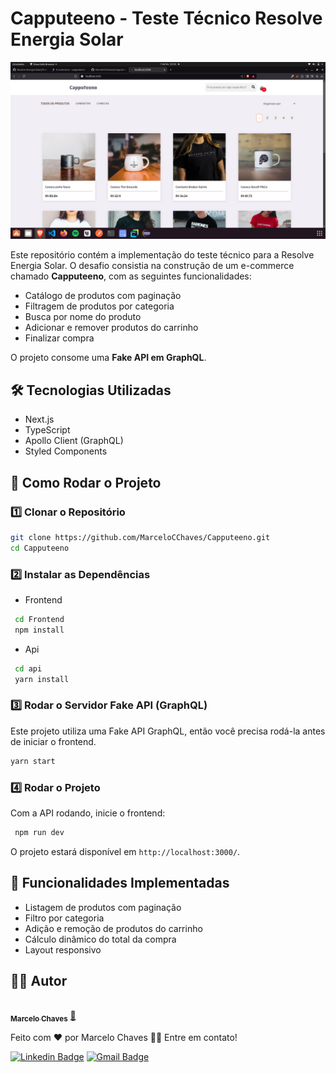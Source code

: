 # Capputeeno - Teste Técnico Resolve Energia Solar

<img src="./Frontend/public/Menu.png" alt="Banner" />

Este repositório contém a implementação do teste técnico para a Resolve Energia Solar. O desafio consistia na construção de um e-commerce chamado **Capputeeno**, com as seguintes funcionalidades:

- Catálogo de produtos com paginação
- Filtragem de produtos por categoria
- Busca por nome do produto
- Adicionar e remover produtos do carrinho
- Finalizar compra

O projeto consome uma **Fake API em GraphQL**.

## 🛠 Tecnologias Utilizadas
- Next.js
- TypeScript
- Apollo Client (GraphQL)
- Styled Components

## 🚀 Como Rodar o Projeto

### 1️⃣ Clonar o Repositório
```bash
git clone https://github.com/MarceloCChaves/Capputeeno.git
cd Capputeeno
```

### 2️⃣ Instalar as Dependências
- Frontend
```bash
 cd Frontend
 npm install
```
- Api
```bash
 cd api
 yarn install
```

### 3️⃣ Rodar o Servidor Fake API (GraphQL)
Este projeto utiliza uma Fake API GraphQL, então você precisa rodá-la antes de iniciar o frontend.

```bash
yarn start
```

### 4️⃣ Rodar o Projeto
Com a API rodando, inicie o frontend:
```bash
 npm run dev
```
O projeto estará disponível em `http://localhost:3000/`.

## 📌 Funcionalidades Implementadas
- Listagem de produtos com paginação
- Filtro por categoria
- Adição e remoção de produtos do carrinho
- Cálculo dinâmico do total da compra
- Layout responsivo

## 👨‍💻 Autor

<a href="https://github.com/MarceloCChaves">
 <img style="border-radius: 50%;" src="https://avatars.githubusercontent.com/u/62251064?s=400&u=b1c8da11d91445ccb2d97b709ccbcd0524885d98&v=4" width="100px;" alt=""/>
 <br />
 <sub><b>Marcelo Chaves</b></sub></a> <a href="https://avatars.githubusercontent.com/u/62251064?s=400&u=b1c8da11d91445ccb2d97b709ccbcd0524885d98&v=4" title="Marcelo">🚀</a>


Feito com ❤️ por Marcelo Chaves 👋🏽 Entre em contato!

[![Linkedin Badge](https://img.shields.io/badge/-Marcelo-blue?style=flat-square&logo=Linkedin&logoColor=white&link=https://www.linkedin.com/in/marcelocchaves/)](https://www.linkedin.com/in/marcelocchaves/) 
[![Gmail Badge](https://img.shields.io/badge/-Marcelochaves20000@gmail.com-c14438?style=flat-square&logo=Gmail&logoColor=white&link=mailto:Marcelochaves20000@gmail.com)](mailto:Marcelochaves20000@gmail.com)

